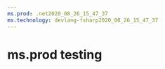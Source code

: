 ```yaml
---
ms.prod: .net2020_08_26_15_47_37
ms.technology: devlang-fsharp2020_08_26_15_47_37
---
```

 # ms.prod testing